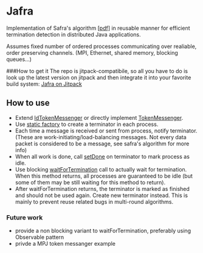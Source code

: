 # Jafra
Implementation of Safra's algorithm [[pdf]](http://fmt.cs.utwente.nl/courses/cdp/slides/cdp-8-mpi-2-4up.pdf) in reusable manner for efficient termination detection in distributed Java applications.

Assumes fixed number of ordered processes communicating over realiable, order preserving channels. (MPI, Ethernet, shared memory, blocking queues...)

###How to get it
The repo is jitpack-compatibile, so all you have to do is look up the latest version on jitpack and then integrate it into your favorite build system: [Jafra on Jitpack](https://jitpack.io/#daemontus/jafra)

## How to use
 - Extend [IdTokenMessenger](https://github.com/daemontus/jafra/blob/master/jafra/src/main/java/com/daemontus/jafra/IdTokenMessenger.java) or directly implement [TokenMessenger](https://github.com/daemontus/jafra/blob/master/jafra/src/main/java/com/daemontus/jafra/TokenMessenger.java).
 - Use [static factory](https://github.com/daemontus/jafra/blob/master/jafra/src/main/java/com/daemontus/jafra/Terminator.java#L36) to create a terminator in each process.
 - Each time a message is received or sent from process, notify terminator. (These are work-initiating/load-balancing messages. Not every data packet is considered to be a message, see safra's algorithm for more info)
 - When all work is done, call [setDone](https://github.com/daemontus/jafra/blob/master/jafra/src/main/java/com/daemontus/jafra/Terminator.java#L72) on terminator to mark process as idle.
 - Use blocking [waitForTermination](https://github.com/daemontus/jafra/blob/master/jafra/src/main/java/com/daemontus/jafra/Terminator.java#L104) call to actually wait for termination. When this method returns, all processes are guaranteed to be idle (but some of them may be still waiting for this method to return).
 - After waitForTermination returns, the terminator is marked as finished and should not be used again. Create new terminator instead. This is mainly to prevent reuse related bugs in multi-round algorithms.
 
### Future work
 - provide a non blocking variant to waitForTermination, preferably using Observable pattern
 - privde a MPJ token messanger example
